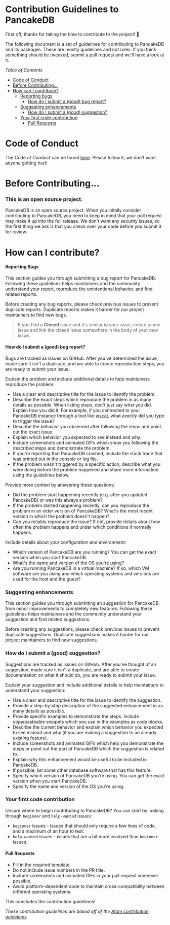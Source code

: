 # Contribution Guidelines to PancakeDB

First off, thanks for taking the time to contribute to the project! 🥞

The following document is a set of guidelines for contributing to PancakeDB and its packages. These are mostly guidelines and not rules. If you think something should be tweaked, submit a pull request and we'll have a look at it.

*Table of Contents*

* [Code of Conduct](#code-of-conduct)
* [Before Contributing...](#before-contributing)
* [How can I contribute?](#how-can-i-contribute)
    * [Reporting bugs](#reporting-bugs)
        * [How do I submit a (good) bug report?](#how-do-i-submit-a-good-bug-report)
    * [Suggesting enhancements](#suggesting-enhancments)
        * [How do I submit a (good) suggestion?](#how-do-i-submit-a-good-suggestion)
    * [Your first code contribution](#your-first-code-contribution)
        * [Pull Requests](#pull-requests)

# Code of Conduct
The Code of Conduct can be found [here](https://github.com/LewisTehMinerz/PancakeDB/blob/master/CODE_OF_CONDUCT.md). Please follow it, we don't want anyone getting hurt!

# Before Contributing...
### This is an open source project.
PancakeDB is an open source project. When you initally consider contributing to PancakeDB, you need to keep in mind that your pull request may make it up into the full release. We don't want any security issues, so the first thing we ask is that you check over your code before you submit it for review.

# How can I contribute?
#### Reporting Bugs
This section guides you through submitting a bug report for PancakeDB. Following these guidelines helps maintainers and the community understand your report, reproduce the unintentional behavior, and find related reports.

Before creating any bug reports, please check previous issues to prevent duplicate reports. Duplicate reports makes it harder for our project maintainers to find new bugs.

> If you find a **Closed** issue and it's similar to your issue, create a new issue and link the closed issue somewhere in the body of your new issue.

#### How do I submit a (good) bug report?
Bugs are tracked as issues on GitHub. After you've determined the issue, made sure it isn't a duplicate, and are able to create reproduction steps, you are ready to submit your issue.

Explain the problem and include additional details to help maintainers reproduce the problem:
* Use a clear and descriptive title for the issue to identify the problem.
* Describe the exact steps which reproduce the problem in as many details as possible. When listing steps, don't just say what you did. Explain how you did it. For example, if you connected to your PancakeDB instance through a tool like [wscat](https://npmjs.com/package/wscat), what *exactly* did you type to trigger the issue?
* Describe the behavior you observed after following the steps and point out the exact issue.
* Explain which behavior you expected to see instead and why.
* Include screenshots and animated GIFs which show you following the described steps and demonstrate the problem.
* If you're reporting that PancakeDB crashed, include the stack trace that was printed out in the console or log file.
* If the problem wasn't triggered by a specific action, describe what you were doing before the problem happened and share more information using the guidelines below.

Provide more context by answering these questions:
* Did the problem start happening recently (e.g. after you updated PancakeDB) or was this always a problem?
* If the problem started happening recently, can you reproduce the problem in an older version of PancakeDB? What's the most recent version in which the problem doesn't happen?
* Can you reliably reproduce the issue? If not, provide details about how often the problem happens and under which conditions it normally happens.

Include details about your configuration and environment:
* Which version of PancakeDB are you running? You can get the exact version when you start PancakeDB.
* What's the name and version of the OS you're using?
* Are you running PancakeDB in a virtual machine? If so, which VM software are you using and which operating systems and versions are used for the host and the guest?

### Suggesting enhancements
This section guides you through submitting an suggestion for PancakeDB, from minor improvements to completely new features. Following these guidelines helps maintainers and the community understand your suggestion and find related suggestions.

Before creating any suggestions, please check previous issues to prevent duplicate suggestions. Duplicate suggestions makes it harder for our project maintainers to find new suggestions.

### How do I submit a (good) suggestion?
Suggestions are tracked as issues on GitHub. After you've thought of an suggestion, made sure it isn't a duplicate, and are able to create documentation on what it should do, you are ready to submit your issue.

Explain your suggestion and include additional details to help maintainers to understand your suggestion:
* Use a clear and descriptive title for the issue to identify the suggestion.
* Provide a step-by-step description of the suggested enhancement in as many details as possible.
* Provide specific examples to demonstrate the steps. Include copy/pasteable snippets which you use in the examples as code blocks.
* Describe the current behavior and explain which behavior you expected to see instead and why (if you are making a suggestion to an already existing feature).
* Include screenshots and animated GIFs which help you demonstrate the steps or point out the part of PancakeDB which the suggestion is related to.
* Explain why this enhancement would be useful to be included in PancakeDB.
* If possible, list some other database software that has this feature.
* Specify which version of PancakeDB you're using. You can get the exact version when you start PancakeDB.
* Specify the name and version of the OS you're using.

### Your first code contribution
Unsure where to begin contributing to PancakeDB? You can start by looking through `beginner` and `help-wanted` issues:
* `beginner` issues - issues that should only require a few lines of code, and a maximum of an hour to test.
* `help-wanted` issues - issues that are a bit more involved than `beginner` issues.

#### Pull Requests
* Fill in the required template.
* Do not include issue numbers in the PR title.
* Include screenshots and animated GIFs in your pull request whenever possible.
* Avoid platform-dependent code to maintain cross-compatibility between different operating systems.


This concludes the contribution guidelines!

*These contribution guidelines are based off of the [Atom contribution guidelines](https://github.com/atom/atom/blob/master/CONTRIBUTING.md).*